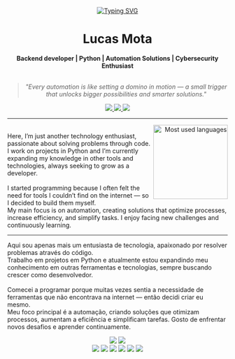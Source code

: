 <p align="center">
  <a href="https://git.io/typing-svg">
    <img src="https://readme-typing-svg.demolab.com?font=Fira+Code&duration=3000&pause=1000&color=CB00F7&width=435&lines=Seja+Bem+Vindo+ao+Meu+Perfil+%3A);Welcome+To+My+Profile+%3A)" 
         alt="Typing SVG" />
  </a>
</p>

</div>


<h1 align="center"> Lucas Mota </h1>
    
<div align="center">
  <b> Backend developer | Python | Automation Solutions | Cybersecurity Enthusiast </b>
  <br>
  <br>
  
  <blockquote>
      <p><i>
          "Every automation is like setting a domino in motion — a small trigger that unlocks bigger possibilities and smarter solutions."
      </i></p>
  </blockquote>
</div>

<!-- Socials -->
<div align="center">
    <a target="_blank" style="text-decoration: none;">
        <a href="https://www.linkedin.com/in/nftsz/">
            <img src="https://img.shields.io/badge/LinkedIn-0077B5?style=for-the-badge&logo=linkedin&logoColor=white" target="_blank">
        </a>
        <a href="https://twitter.com/0xblkowl" target="_blank">
            <img src="https://img.shields.io/badge/Twitter-1DA1F2?style=for-the-badge&logo=twitter&logoColor=white" target="_blank"> 
        </a>
        <a href ="mailto:naft.dev@proton.me">
            <img src="https://img.shields.io/badge/proton%20mail-6D4AFF?style=for-the-badge&logo=protonmail&logoColor=white" target="_blank">
        </a>
    </a>
</div>

---
<!--Stats -->
<div align="right" style="margin:auto">
     <a href="https://github.com/SottoDev">
        <img height="170em"
             src="https://github-readme-stats.vercel.app/api/top-langs/?username=SottoDev&hide=jupyter%20notebook&langs_count=6&hide_border=true&layout=compact&show_icons=true&line_height=24&theme=transparent&title_color=4a86d1&custom_title=My%20favorite%20languages"
             alt="Most used languages"
             align="right">
    </a>
</div>

<!-- Desc -->
<br>
Here, I’m just another technology enthusiast, passionate about solving problems through code.<br>
I work on projects in Python and I’m currently expanding my knowledge in other tools and technologies, always seeking to grow as a developer.<br><br>
I started programming because I often felt the need for tools I couldn’t find on the internet — so I decided to build them myself.<br>
My main focus is on automation, creating solutions that optimize processes, increase efficiency, and simplify tasks. I enjoy facing new challenges and continuously learning.</p>

<hr>

<p>Aqui sou apenas mais um entusiasta de tecnologia, apaixonado por resolver problemas através do código.<br>
Trabalho em projetos em Python e atualmente estou expandindo meu conhecimento em outras ferramentas e tecnologias, sempre buscando crescer como desenvolvedor.<br><br>
Comecei a programar porque muitas vezes sentia a necessidade de ferramentas que não encontrava na internet — então decidi criar eu mesmo.<br>
Meu foco principal é a automação, criando soluções que otimizam processos, aumentam a eficiência e simplificam tarefas. Gosto de enfrentar novos desafios e aprender continuamente.</p>

<div align="center">
  

  <img src="https://img.shields.io/badge/Python-FFD43B?style=for-the-badge&logo=python&logoColor=blue"/>
  <img src="https://img.shields.io/badge/Django-092E20?style=for-the-badge&logo=django&logoColor=green"/>


  <br>

  <img src="https://img.shields.io/badge/GIT-E44C30?style=for-the-badge&logo=git&logoColor=white"/>
  <img src="https://img.shields.io/badge/VSCode-0078D4?style=for-the-badge&logo=visual%20studio%20code&logoColor=white"/>
  <img src="https://img.shields.io/badge/SQL-4479A1?style=for-the-badge&logo=sql&logoColor=white"/>
  <img src="https://img.shields.io/badge/JavaScript-F7DF1E?style=for-the-badge&logo=javascript&logoColor=white">
  <img src="https://img.shields.io/badge/n8n-FF4500?style=for-the-badge&logo=n8n&logoColor=white">
  <img src="https://img.shields.io/badge/Kali_Linux-557C94?style=for-the-badge&logo=kalilinux&logoColor=white">
  

</div>

<br>

<div align="center">